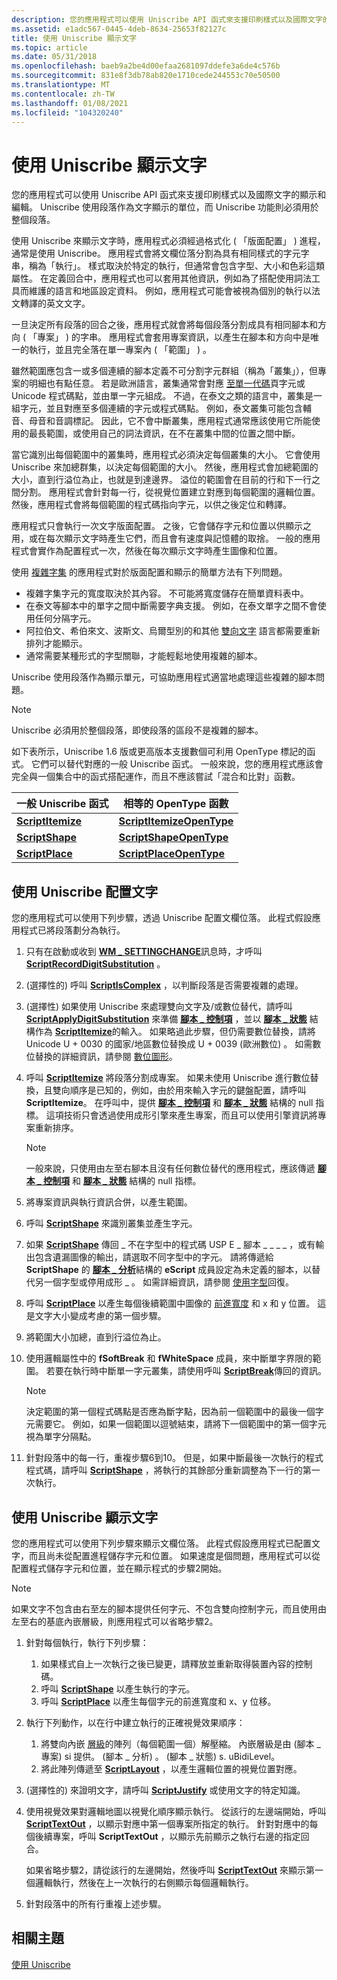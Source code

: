 ```yaml
---
description: 您的應用程式可以使用 Uniscribe API 函式來支援印刷樣式以及國際文字的顯示和編輯。 Uniscribe 使用段落作為文字顯示的單位，而 Uniscribe 功能則必須用於整個段落。
ms.assetid: e1adc567-0445-4deb-8634-25653f82127c
title: 使用 Uniscribe 顯示文字
ms.topic: article
ms.date: 05/31/2018
ms.openlocfilehash: baeb9a2be4d00efaa2681097ddefe3a6de4c576b
ms.sourcegitcommit: 831e8f3db78ab820e1710cede244553c70e50500
ms.translationtype: MT
ms.contentlocale: zh-TW
ms.lasthandoff: 01/08/2021
ms.locfileid: "104320240"
---
```

# <a name="displaying-text-with-uniscribe"></a>使用 Uniscribe 顯示文字

您的應用程式可以使用 Uniscribe API 函式來支援印刷樣式以及國際文字的顯示和編輯。 Uniscribe 使用段落作為文字顯示的單位，而 Uniscribe 功能則必須用於整個段落。

使用 Uniscribe 來顯示文字時，應用程式必須經過格式化 ( 「版面配置」 ) 進程，通常是使用 Uniscribe。 應用程式會將文欄位落分割為具有相同樣式的字元字串，稱為「執行」。 樣式取決於特定的執行，但通常會包含字型、大小和色彩這類屬性。 在定義回合中，應用程式也可以套用其他資訊，例如為了搭配使用詞法工具而維護的語言和地區設定資料。 例如，應用程式可能會被視為個別的執行以法文轉譯的英文文字。

一旦決定所有段落的回合之後，應用程式就會將每個段落分割成具有相同腳本和方向 ( 「專案」 ) 的字串。 應用程式會套用專案資訊，以產生在腳本和方向中是唯一的執行，並且完全落在單一專案內 ( 「範圍」 ) 。

雖然範圍應包含一或多個連續的腳本定義不可分割字元群組（稱為「叢集」），但專案的明細也有點任意。 若是歐洲語言，叢集通常會對應 [至單一代碼](uniscribe-glossary.md)頁字元或 Unicode 程式碼點，並由單一字元組成。 不過，在泰文之類的語言中，叢集是一組字元，並且對應至多個連續的字元或程式碼點。 例如，泰文叢集可能包含輔音、母音和音調標記。 因此，它不會中斷叢集，應用程式通常應該使用它所能使用的最長範圍，或使用自己的詞法資訊，在不在叢集中間的位置之間中斷。

當它識別出每個範圍中的叢集時，應用程式必須決定每個叢集的大小。 它會使用 Uniscribe 來加總群集，以決定每個範圍的大小。 然後，應用程式會加總範圍的大小，直到行溢位為止，也就是到達邊界。 溢位的範圍會在目前的行和下一行之間分割。 應用程式會針對每一行，從視覺位置建立對應到每個範圍的邏輯位置。 然後，應用程式會將每個範圍的程式碼指向字元，以供之後定位和轉譯。

應用程式只會執行一次文字版面配置。 之後，它會儲存字元和位置以供顯示之用，或在每次顯示文字時產生它們，而且會有速度與記憶體的取捨。 一般的應用程式會實作為配置程式一次，然後在每次顯示文字時產生圖像和位置。

使用 [複雜字集](uniscribe-glossary.md) 的應用程式對於版面配置和顯示的簡單方法有下列問題。

-   複雜字集字元的寬度取決於其內容。 不可能將寬度儲存在簡單資料表中。
-   在泰文等腳本中的單字之間中斷需要字典支援。 例如，在泰文單字之間不會使用任何分隔字元。
-   阿拉伯文、希伯來文、波斯文、烏爾型別的和其他 [雙向文字](uniscribe-glossary.md) 語言都需要重新排列才能顯示。
-   通常需要某種形式的字型關聯，才能輕鬆地使用複雜的腳本。

Uniscribe 使用段落作為顯示單元，可協助應用程式適當地處理這些複雜的腳本問題。

> [!Note]  
> Uniscribe 必須用於整個段落，即使段落的區段不是複雜的腳本。

 

如下表所示，Uniscribe 1.6 版或更高版本支援數個可利用 OpenType 標記的函式。 它們可以替代對應的一般 Uniscribe 函式。 一般來說，您的應用程式應該會完全與一個集合中的函式搭配運作，而且不應該嘗試「混合和比對」函數。



| 一般 Uniscribe 函式             | 相等的 OpenType 函數                           |
|----------------------------------------|--------------------------------------------------------|
| [**ScriptItemize**](/windows/desktop/api/Usp10/nf-usp10-scriptitemize) | [**ScriptItemizeOpenType**](/windows/desktop/api/usp10/nf-usp10-scriptitemizeopentype) |
| [**ScriptShape**](/windows/desktop/api/Usp10/nf-usp10-scriptshape)     | [**ScriptShapeOpenType**](/windows/desktop/api/Usp10/nf-usp10-scriptshapeopentype)     |
| [**ScriptPlace**](/windows/desktop/api/Usp10/nf-usp10-scriptplace)     | [**ScriptPlaceOpenType**](/windows/desktop/api/Usp10/nf-usp10-scriptplaceopentype)     |



 

## <a name="lay-out-text-using-uniscribe"></a>使用 Uniscribe 配置文字

您的應用程式可以使用下列步驟，透過 Uniscribe 配置文欄位落。 此程式假設應用程式已將段落劃分為執行。

1.  只有在啟動或收到 [**WM \_ SETTINGCHANGE**](../winmsg/wm-settingchange.md)訊息時，才呼叫 [**ScriptRecordDigitSubstitution**](/windows/desktop/api/Usp10/nf-usp10-scriptrecorddigitsubstitution) 。
2.   (選擇性的) 呼叫 [**ScriptIsComplex**](/windows/desktop/api/Usp10/nf-usp10-scriptiscomplex) ，以判斷段落是否需要複雜的處理。
3.   (選擇性) 如果使用 Uniscribe 來處理雙向文字及/或數位替代，請呼叫 [**ScriptApplyDigitSubstitution**](/windows/desktop/api/Usp10/nf-usp10-scriptapplydigitsubstitution) 來準備 [**腳本 \_ 控制項**](/windows/win32/api/usp10/ns-usp10-script_control) ，並以 [**腳本 \_ 狀態**](/windows/win32/api/usp10/ns-usp10-script_state) 結構作為 [**ScriptItemize**](/windows/desktop/api/Usp10/nf-usp10-scriptitemize)的輸入。 如果略過此步驟，但仍需要數位替換，請將 Unicode U + 0030 的國家/地區數位替換成 U + 0039 (歐洲數位) 。 如需數位替換的詳細資訊，請參閱 [數位圖形](digit-shapes.md)。
4.  呼叫 [**ScriptItemize**](/windows/desktop/api/Usp10/nf-usp10-scriptitemize) 將段落分割成專案。 如果未使用 Uniscribe 進行數位替換，且雙向順序是已知的，例如，由於用來輸入字元的鍵盤配置，請呼叫 **ScriptItemize**。 在呼叫中，提供 [**腳本 \_ 控制項**](/windows/win32/api/usp10/ns-usp10-script_control) 和 [**腳本 \_ 狀態**](/windows/win32/api/usp10/ns-usp10-script_state) 結構的 null 指標。 這項技術只會透過使用成形引擎來產生專案，而且可以使用引擎資訊將專案重新排序。
    > [!Note]  
    > 一般來說，只使用由左至右腳本且沒有任何數位替代的應用程式，應該傳遞 [**腳本 \_ 控制項**](/windows/win32/api/usp10/ns-usp10-script_control) 和 [**腳本 \_ 狀態**](/windows/win32/api/usp10/ns-usp10-script_state) 結構的 null 指標。

     

5.  將專案資訊與執行資訊合併，以產生範圍。
6.  呼叫 [**ScriptShape**](/windows/desktop/api/Usp10/nf-usp10-scriptshape) 來識別叢集並產生字元。
7.  如果 [**ScriptShape**](/windows/desktop/api/Usp10/nf-usp10-scriptshape) 傳回 \_ 不在字型中的程式碼 USP E \_ 腳本 \_ \_ \_ \_ ，或有輸出包含遺漏圖像的輸出，請選取不同字型中的字元。 請將傳遞給 **ScriptShape** 的 [**腳本 \_ 分析**](/windows/win32/api/usp10/ns-usp10-script_analysis)結構的 **eScript** 成員設定為未定義的腳本，以替代另一個字型或停用成形 \_ 。 如需詳細資訊，請參閱 [使用字型](using-font-fallback.md)回復。
8.  呼叫 [**ScriptPlace**](/windows/desktop/api/Usp10/nf-usp10-scriptplace) 以產生每個後續範圍中圖像的 [前進寬度](uniscribe-glossary.md) 和 x 和 y 位置。 這是文字大小變成考慮的第一個步驟。
9.  將範圍大小加總，直到行溢位為止。
10. 使用邏輯屬性中的 **fSoftBreak** 和 **fWhiteSpace** 成員，來中斷單字界限的範圍。 若要在執行時中斷單一字元叢集，請使用呼叫 [**ScriptBreak**](/windows/desktop/api/Usp10/nf-usp10-scriptbreak)傳回的資訊。
    > [!Note]  
    > 決定範圍的第一個程式碼點是否應為斷字點，因為前一個範圍中的最後一個字元需要它。 例如，如果一個範圍以逗號結束，請將下一個範圍中的第一個字元視為單字分隔點。

     

11. 針對段落中的每一行，重複步驟6到10。 但是，如果中斷最後一次執行的程式程式碼，請呼叫 [**ScriptShape**](/windows/desktop/api/Usp10/nf-usp10-scriptshape) ，將執行的其餘部分重新調整為下一行的第一次執行。

## <a name="display-text-using-uniscribe"></a>使用 Uniscribe 顯示文字

您的應用程式可以使用下列步驟來顯示文欄位落。 此程式假設應用程式已配置文字，而且尚未從配置進程儲存字元和位置。 如果速度是個問題，應用程式可以從配置程式儲存字元和位置，並在顯示程式的步驟2開始。

> [!Note]  
> 如果文字不包含由右至左的腳本提供任何字元、不包含雙向控制字元，而且使用由左至右的基底內嵌層級，則應用程式可以省略步驟2。

 

1.  針對每個執行，執行下列步驟：
    1.  如果樣式自上一次執行之後已變更，請釋放並重新取得裝置內容的控制碼。
    2.  呼叫 [**ScriptShape**](/windows/desktop/api/Usp10/nf-usp10-scriptshape) 以產生執行的字元。
    3.  呼叫 [**ScriptPlace**](/windows/desktop/api/Usp10/nf-usp10-scriptplace) 以產生每個字元的前進寬度和 x、y 位移。
2.  執行下列動作，以在行中建立執行的正確視覺效果順序：
    1.  將雙向內嵌 [層級](uniscribe-glossary.md)的陣列（每個範圍一個）解壓縮。 內嵌層級是由 (腳本 \_ 專案) si 提供。 (腳本 \_ 分析) 。  (腳本 \_ 狀態) s. uBidiLevel。
    2.  將此陣列傳遞至 [**ScriptLayout**](/windows/desktop/api/Usp10/nf-usp10-scriptlayout) ，以產生邏輯位置的視覺位置對應。
3.   (選擇性的) 來證明文字，請呼叫 [**ScriptJustify**](/windows/desktop/api/Usp10/nf-usp10-scriptjustify) 或使用文字的特定知識。
4.  使用視覺效果對邏輯地圖以視覺化順序顯示執行。 從該行的左邊端開始，呼叫 [**ScriptTextOut**](/windows/desktop/api/Usp10/nf-usp10-scripttextout) ，以顯示對應中第一個專案所指定的執行。 針對對應中的每個後續專案，呼叫 **ScriptTextOut** ，以顯示先前顯示之執行右邊的指定回合。

    如果省略步驟2，請從該行的左邊開始，然後呼叫 [**ScriptTextOut**](/windows/desktop/api/Usp10/nf-usp10-scripttextout) 來顯示第一個邏輯執行，然後在上一次執行的右側顯示每個邏輯執行。

5.  針對段落中的所有行重複上述步驟。

## <a name="related-topics"></a>相關主題

<dl> <dt>

[使用 Uniscribe](using-uniscribe.md)
</dt> </dl>

 

 
